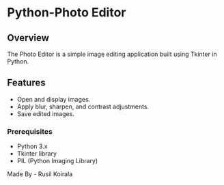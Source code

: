 # Python-Photo Editor

## Overview
The Photo Editor is a simple image editing application built using Tkinter in Python.

## Features
- Open and display images.
- Apply blur, sharpen, and contrast adjustments.
- Save edited images.

### Prerequisites
- Python 3.x
- Tkinter library
- PIL (Python Imaging Library)

Made By - Rusil Koirala